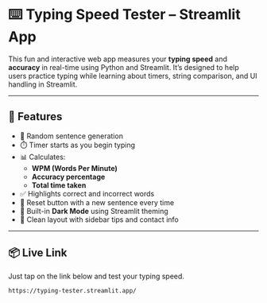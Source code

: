 # ⌨️ Typing Speed Tester – Streamlit App

This fun and interactive web app measures your **typing speed** and **accuracy** in real-time using Python and Streamlit. It’s designed to help users practice typing while learning about timers, string comparison, and UI handling in Streamlit.

---

## 🚀 Features

- 📝 Random sentence generation
- ⏱️ Timer starts as you begin typing
- 📊 Calculates:
  - **WPM (Words Per Minute)**
  - **Accuracy percentage**
  - **Total time taken**
- ✅ Highlights correct and incorrect words
- 🔁 Reset button with a new sentence every time
- 🌙 Built-in **Dark Mode** using Streamlit theming
- 🔧 Clean layout with sidebar tips and contact info

---

## 📦 Live Link

Just tap on the link below and test your typing speed.

```bash
https://typing-tester.streamlit.app/
